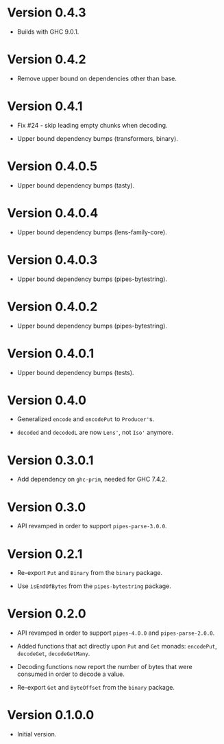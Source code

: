 # Version 0.4.3

* Builds with GHC 9.0.1.


# Version 0.4.2

* Remove upper bound on dependencies other than base.


# Version 0.4.1

* Fix #24 - skip leading empty chunks when decoding.

* Upper bound dependency bumps (transformers, binary).


# Version 0.4.0.5

* Upper bound dependency bumps (tasty).


# Version 0.4.0.4

* Upper bound dependency bumps (lens-family-core).


# Version 0.4.0.3

* Upper bound dependency bumps (pipes-bytestring).


# Version 0.4.0.2

* Upper bound dependency bumps (pipes-bytestring).


# Version 0.4.0.1

* Upper bound dependency bumps (tests).


# Version 0.4.0

* Generalized `encode` and `encodePut` to `Producer'`s.

* `decoded` and `decodedL` are now `Lens'`, not `Iso'` anymore.


# Version 0.3.0.1

* Add dependency on `ghc-prim`, needed for GHC 7.4.2.


# Version 0.3.0

* API revamped in order to support `pipes-parse-3.0.0`.


# Version 0.2.1

* Re-export `Put` and `Binary` from the `binary` package.

* Use `isEndOfBytes` from the `pipes-bytestring` package.


# Version 0.2.0

* API revamped in order to support `pipes-4.0.0` and `pipes-parse-2.0.0`.

* Added functions that act directly upon `Put` and `Get` monads: `encodePut`,
  `decodeGet`, `decodeGetMany`.

* Decoding functions now report the number of bytes that were consumed in order
  to decode a value.

* Re-export `Get` and `ByteOffset` from the `binary` package.


# Version 0.1.0.0

* Initial version.
